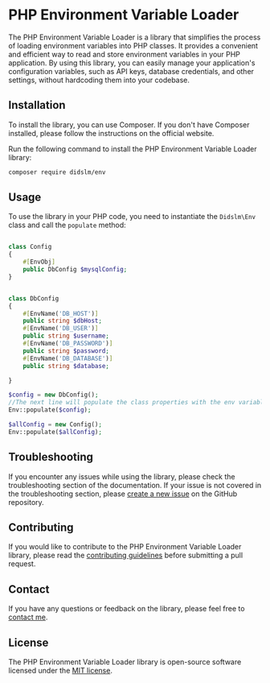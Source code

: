 # PHP Environment Variable Loader

The PHP Environment Variable Loader is a library that simplifies the process of loading environment variables into PHP classes. It provides a convenient and efficient way to read and store environment variables in your PHP application. By using this library, you can easily manage your application's configuration variables, such as API keys, database credentials, and other settings, without hardcoding them into your codebase.

## Installation

To install the library, you can use Composer. If you don't have Composer installed, please follow the instructions on the official website.

Run the following command to install the PHP Environment Variable Loader library:
```bash
composer require didslm/env
```
## Usage

To use the library in your PHP code, you need to instantiate the `Didslm\Env` class and call the `populate` method:

```php

class Config 
{
    #[EnvObj]
    public DbConfig $mysqlConfig;
}


class DbConfig
{
    #[EnvName('DB_HOST')]
    public string $dbHost;
    #[EnvName('DB_USER')]
    public string $username;
    #[EnvName('DB_PASSWORD')]
    public string $password;
    #[EnvName('DB_DATABASE')]
    public string $database;

}

$config = new DbConfig();
//The next line will populate the class properties with the env variables if they exist.
Env::populate($config);

$allConfig = new Config();
Env::populate($allConfig);


```

## Troubleshooting

If you encounter any issues while using the library, please check the troubleshooting section of the documentation. 
If your issue is not covered in the troubleshooting section, please [create a new issue](https://github.com/didslm/php-env/issues/new) on the GitHub repository.

## Contributing

If you would like to contribute to the PHP Environment Variable Loader library, please read the [contributing guidelines](https://github.com/didslm/php-env/blob/main/CONTRIBUTING.md) before submitting a pull request.

## Contact

If you have any questions or feedback on the library, please feel free to [contact me](https://linkedin.com/in/diarselimi).

## License

The PHP Environment Variable Loader library is open-source software licensed under the [MIT license](https://github.com/didslm/php-env/blob/main/LICENSE).
